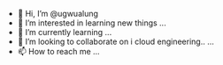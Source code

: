 - 👋 Hi, I’m @ugwualung
- 👀 I’m interested in learning new things ...
- 🌱 I’m currently learning ...
- 💞️ I’m looking to collaborate on i cloud engineering.. ...
- 📫 How to reach me ...

<!---
ugwualung/ugwualung is a ✨ special ✨ repository because its `README.md` (this file) appears on your GitHub profile.
You can click the Preview link to take a look at your changes.
--->

